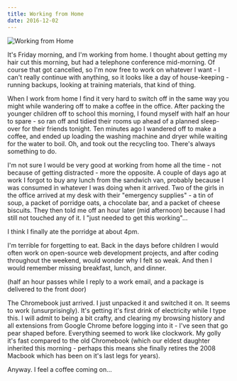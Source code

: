 ```yaml
---
title: Working from Home
date: 2016-12-02
---
```


![Working from Home](https://source.unsplash.com/FHnnjk1Yj7Y/1600x900)

It's Friday morning, and I'm working from home. I thought about getting my hair cut this morning, but had a telephone conference mid-morning. Of course that got cancelled, so I'm now free to work on whatever I want - I can't really continue with anything, so it looks like a day of house-keeping - running backups, looking at training materials, that kind of thing.

When I work from home I find it very hard to switch off in the same way you might while wandering off to make a coffee in the office. After packing the younger children off to school this morning, I found myself with half an hour to spare - so ran off and tidied their rooms up ahead of a planned sleep-over for their friends tonight. Ten minutes ago I wandered off to make a coffee, and ended up loading the washing machine and dryer while waiting for the water to boil. Oh, and took out the recycling too. There's always something to do.

I'm not sure I would be very good at working from home all the time - not because of getting distracted - more the opposite. A couple of days ago at work I forgot to buy any lunch from the sandwich van, probably because I was consumed in whatever I was doing when it arrived. Two of the girls in the office arrived at my desk with their "emergency supplies" - a tin of soup, a packet of porridge oats, a chocolate bar, and a packet of cheese biscuits. They then told me off an hour later (mid afternoon) because I had still not touched any of it. I "just needed to get this working"...

I think I finally ate the porridge at about 4pm.

I'm terrible for forgetting to eat. Back in the days before children I would often work on open-source web development projects, and after coding throughout the weekend, would wonder why I felt so weak. And then I would remember missing breakfast, lunch, and dinner.

(half an hour passes while I reply to a work email, and a package is delivered to the front door)

The Chromebook just arrived. I just unpacked it and switched it on. It seems to work (unsurprisingly). It's getting it's first drink of electricity while I type this. I will admit to being a bit crafty, and clearing my browsing history and all extensions from Google Chrome before logging into it - I've seen that go pear shaped before. Everything seemed to work like clockwork. My golly it's fast compared to the old Chromebook (which our eldest daughter inherited this morning - perhaps this means she finally retires the 2008 Macbook which has been on it's last legs for years).

Anyway. I feel a coffee coming on...